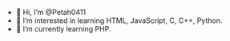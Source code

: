- 👋 Hi, I’m @Petah0411
- 👀 I’m interested in learning HTML, JavaScript, C, C++, Python.
- 🌱 I’m currently learning PHP.

<!---
Petah0411/Petah0411 is a ✨ special ✨ repository because its `README.md` (this file) appears on your GitHub profile.
You can click the Preview link to take a look at your changes.
--->
